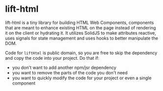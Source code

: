 # lift-html

lift-html is a tiny library for building HTML Web Components, components that are meant to enhance existing HTML on the page instead of rendering it on the client or hydrating it. It utilizes SolidJS to make attributes reactive, uses signals for state management and uses hooks to better manipulate the DOM.

Code for `liftHtml` is public domain, so you are free to skip the dependency and copy the code into your project. Do that if:
- you don't want to add another npm/jsr dependency 
- you want to remove the parts of the code you don't need
- you want to quickly modify the code for your project or even a single component
